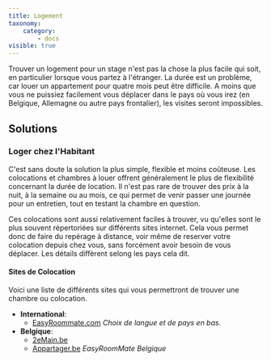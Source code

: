 ```yaml
---
title: Logement
taxonomy:
    category:
        - docs
visible: true
---
```


Trouver un logement pour un stage n'est pas la chose la plus facile qui soit, en particulier lorsque vous partez à l'étranger. La durée est un problème, car louer un appartement pour quatre mois peut être difficile. A moins que vous ne puissiez facilement vous déplacer dans le pays où vous irez (en Belgique, Allemagne ou autre pays frontalier), les visites seront impossibles.

## Solutions

### Loger chez l'Habitant

C'est sans doute la solution la plus simple, flexible et moins coûteuse. Les colocations et chambres à louer offrent généralement le plus de flexibilité concernant la durée de location. Il n'est pas rare de trouver des prix à la nuit, à la semaine ou au mois, ce qui permet de venir passer une journée pour un entretien, tout en testant la chambre en question.

Ces colocations sont aussi relativement faciles à trouver, vu qu'elles sont le plus souvent répertoriées sur différents sites internet. Cela vous permet donc de faire du repérage à distance, voir même de reserver votre colocation depuis chez vous, sans forcément avoir besoin de vous déplacer. Les détails diffèrent selong les pays cela dit.

#### Sites de Colocation

Voici une liste de différents sites qui vous permettront de trouver une chambre ou colocation.

* **International**:
	* [EasyRoommate.com](https://easyroommate.com/) *Choix de langue et de pays en bas.*
* **Belgique**:
	* [2eMain.be](https://www.2ememain.be/)
    * [Appartager.be](https://www.appartager.be/) *EasyRoomMate Belgique*
